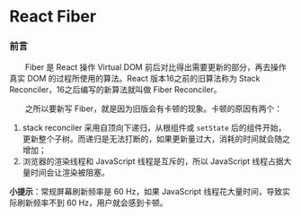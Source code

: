 # React Fiber

### 前言

&emsp;&emsp;Fiber 是 React 操作 Virtual DOM 前后对比得出需要更新的部分，再去操作真实 DOM 的过程所使用的算法。React 版本16之前的旧算法称为 Stack Reconciler，16之后编写的新算法就叫做 Fiber Reconciler。

&emsp;&emsp;之所以要新写 Fiber，就是因为旧版会有卡顿的现象。卡顿的原因有两个：

1. stack reconciler 采用自顶向下递归，从根组件或 `setState` 后的组件开始，更新整个子树。而递归是无法打断的，如果更新量过大，消耗的时间就会随之增加；
2. 浏览器的渲染线程和 JavaScript 线程是互斥的，所以 JavaScript 线程占据大量时间会让渲染被阻塞。

**小提示**：常规屏幕刷新频率是 60 Hz，如果 JavaScript 线程花大量时间，导致实际刷新频率不到 60 Hz，用户就会感到卡顿。